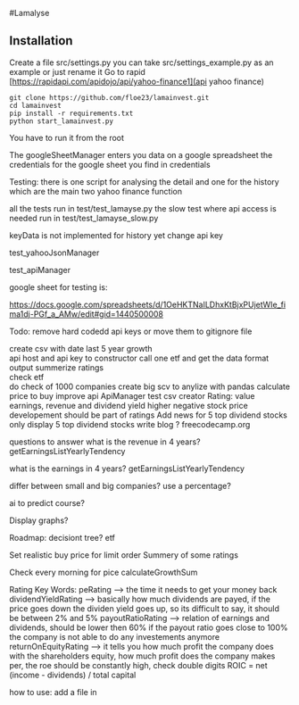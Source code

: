 #Lamalyse

## Installation

Create a file src/settings.py you can take src/settings_example.py as an example or just rename it
Go to rapid  [https://rapidapi.com/apidojo/api/yahoo-finance1](api yahoo finance)
```
git clone https://github.com/floe23/lamainvest.git
cd lamainvest
pip install -r requirements.txt
python start_lamainvest.py
```

You have to run it from the root

The googleSheetManager enters you data on a google spreadsheet
the credentials for the google sheet you find in credentials


Testing:
there is one script for analysing the detail and one for the history which are the main two yahoo finance function

all the tests run in test/test_lamayse.py
the slow test where api access is needed run in test/test_lamayse_slow.py


keyData is not implemented for history yet
change api key

test_yahooJsonManager

test_apiManager


google sheet for testing is:

https://docs.google.com/spreadsheets/d/1OeHKTNaILDhxKtBjxPUjetWIe_fima1dj-PGf_a_AMw/edit#gid=1440500008


Todo:
remove hard codedd api keys or move them to gitignore file  

create csv with date
last 5 year growth  
api host and api key to constructor
call one etf and get the data
format output
summerize ratings   
check etf  
do check of 1000 companies
create big scv to anylize with pandas
calculate price to buy
improve api ApiManager
test csv creator
Rating:
  value earnings, revenue and dividend yield higher
  negative stock price developement should be part of ratings
Add news for 5 top dividend stocks  
only display 5 top dividend stocks
write blog ?
  freecodecamp.org  




questions to answer
what is the revenue in 4 years?
getEarningsListYearlyTendency

what is the earnings in 4 years?
getEarningsListYearlyTendency

differ between small and big companies? use a percentage?


ai to predict course?


Display graphs?

Roadmap:
decisiont tree?
etf  

Set realistic buy price for limit order
Summery of some ratings   


Check every morning for pice calculateGrowthSum

Rating Key Words:
peRating --> the time it needs to get your money back
dividendYieldRating --> basically how much dividends are payed, if the price goes down the dividen yield goes up, so its difficult to say, it should be between 2% and 5%
payoutRatioRating --> relation of earnings and dividends, should be lower then 60% if the payout ratio goes close to 100% the company is not able to do any investements anymore
returnOnEquityRating --> it tells you how much profit the company does with the shareholders equity, how much profit does the company makes per, the roe should be constantly high, check double digits
ROIC = net (income - dividends) / total capital


how to use:
add a file in
